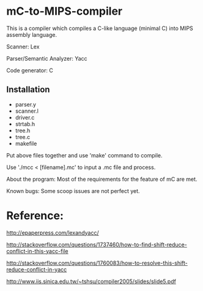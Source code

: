 # mC-to-MIPS-compiler

This is a compiler which compiles a C-like language (minimal C) into MIPS assembly language.

Scanner: Lex

Parser/Semantic Analyzer: Yacc

Code generator: C


## Installation
- parser.y
- scanner.l
- driver.c
- strtab.h
- tree.h
- tree.c
- makefile

Put above files together and use 'make' command to compile.

Use './mcc < [filename].mc' to input a .mc file and process.

About the program:
Most of the requirements for the feature of mC are met.

Known bugs:
Some scoop issues are not perfect yet.


# Reference:
http://epaperpress.com/lexandyacc/

http://stackoverflow.com/questions/1737460/how-to-find-shift-reduce-conflict-in-this-yacc-file

http://stackoverflow.com/questions/1760083/how-to-resolve-this-shift-reduce-conflict-in-yacc

http://www.iis.sinica.edu.tw/~tshsu/compiler2005/slides/slide5.pdf
